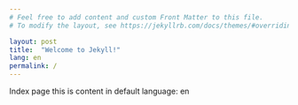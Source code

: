 ```yaml
---
# Feel free to add content and custom Front Matter to this file.
# To modify the layout, see https://jekyllrb.com/docs/themes/#overriding-theme-defaults

layout: post
title:  "Welcome to Jekyll!"
lang: en
permalink: /
---
```

Index page
this is content in default language: en
